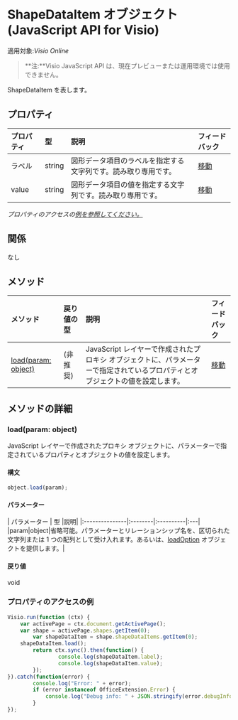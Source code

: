 # <a name="shapedataitem-object-javascript-api-for-visio"></a>ShapeDataItem オブジェクト (JavaScript API for Visio)

適用対象:_Visio Online_
>**注:**Visio JavaScript API は、現在プレビューまたは運用環境では使用できません。

ShapeDataItem を表します。

## <a name="properties"></a>プロパティ

| プロパティ     | 型   |説明| フィードバック|
|:---------------|:--------|:----------|:---|
|ラベル|string|図形データ項目のラベルを指定する文字列です。読み取り専用です。|[移動](https://github.com/OfficeDev/office-js-docs/issues/new?title=Visio-shapeDataItem-label)|
|value|string|図形データ項目の値を指定する文字列です。読み取り専用です。|[移動](https://github.com/OfficeDev/office-js-docs/issues/new?title=Visio-shapeDataItem-value)|

_プロパティのアクセスの[例を参照してください。](#property-access-examples)_

## <a name="relationships"></a>関係
なし


## <a name="methods"></a>メソッド

| メソッド           | 戻り値の型    |説明| フィードバック|
|:---------------|:--------|:----------|:---|
|[load(param: object)](#loadparam-object)|(非推奨)|JavaScript レイヤーで作成されたプロキシ オブジェクトに、パラメーターで指定されているプロパティとオブジェクトの値を設定します。|[移動](https://github.com/OfficeDev/office-js-docs/issues/new?title=Visio-shapeDataItem-load)|

## <a name="method-details"></a>メソッドの詳細


### <a name="loadparam-object"></a>load(param: object)
JavaScript レイヤーで作成されたプロキシ オブジェクトに、パラメーターで指定されているプロパティとオブジェクトの値を設定します。

#### <a name="syntax"></a>構文
```js
object.load(param);
```

#### <a name="parameters"></a>パラメーター
| パラメーター    | 型   |説明|
|:---------------|:--------|:----------|:---|
|param|object|省略可能。パラメーターとリレーションシップ名を、区切られた文字列または 1 つの配列として受け入れます。あるいは、[loadOption](loadoption.md) オブジェクトを提供します。|

#### <a name="returns"></a>戻り値
void
### <a name="property-access-examples"></a>プロパティのアクセスの例
```js
Visio.run(function (ctx) { 
    var activePage = ctx.document.getActivePage();
    var shape = activePage.shapes.getItem(0);
        var shapeDataItem = shape.shapeDataItems.getItem(0);
    shapeDataItem.load();
        return ctx.sync().then(function() {
                console.log(shapeDataItem.label);
                console.log(shapeDataItem.value);
        });
}).catch(function(error) {
        console.log("Error: " + error);
        if (error instanceof OfficeExtension.Error) {
            console.log("Debug info: " + JSON.stringify(error.debugInfo));
        }
});
```
